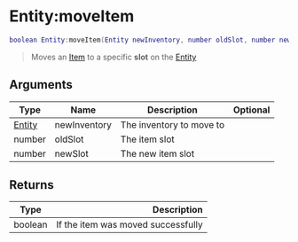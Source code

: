# Entity:moveItem

```lua
boolean Entity:moveItem(Entity newInventory, number oldSlot, number newSlot)
```

> Moves an [Item](../../wiki/entity/item\_base/) to a specific **slot** on the [Entity](../../wiki/entity/entity\_base/)

## Arguments

| Type                                      | Name         | Description              | Optional |
| ----------------------------------------- | ------------ | ------------------------ | -------: |
| [Entity](../../wiki/entity/entity\_base/) | newInventory | The inventory to move to |          |
| number                                    | oldSlot      | The item slot            |          |
| number                                    | newSlot      | The new item slot        |          |

## Returns

| Type    |                        Description |
| ------- | ---------------------------------: |
| boolean | If the item was moved successfully |

